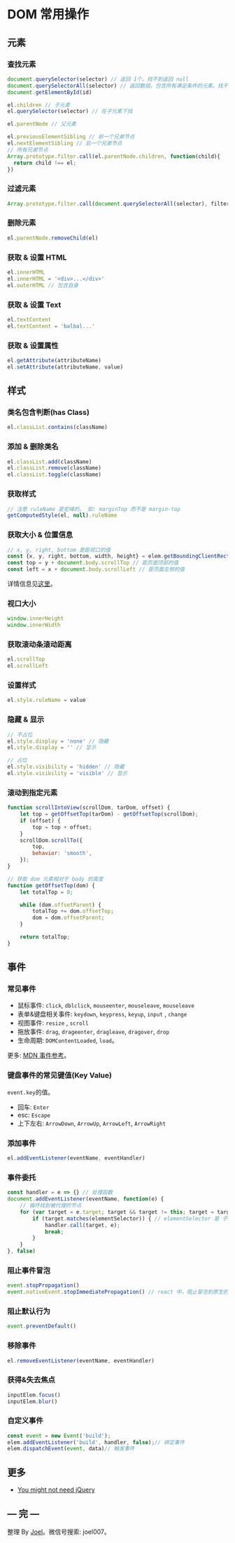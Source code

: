 # DOM 常用操作

## 元素

### 查找元素

```jsx
document.querySelector(selector) // 返回 1个。找不到返回 null
document.querySelectorAll(selector) // 返回数组，包含所有满足条件的元素。找不到返回空数组。
document.getElementById(id)

el.children // 子元素
el.querySelector(selector) // 在子元素下找

el.parentNode // 父元素

el.previousElementSibling // 前一个兄弟节点
el.nextElementSibling // 后一个兄弟节点
// 所有兄弟节点
Array.prototype.filter.call(el.parentNode.children, function(child){
  return child !== el;
})
```

### 过滤元素

```jsx
Array.prototype.filter.call(document.querySelectorAll(selector), filterFn)
```

### 删除元素

```jsx
el.parentNode.removeChild(el)
```

### 获取 & 设置 HTML

```jsx
el.innerHTML
el.innerHTML = '<div>...</div>'
el.outerHTML // 包含自身
```

 

### 获取 & 设置  Text

```jsx
el.textContent
el.textContent = 'balbal...'
```

### 获取 & 设置属性

```jsx
el.getAttribute(attributeName)
el.setAttribute(attributeName, value)
```

## 样式

### 类名包含判断(has Class)

```jsx
el.classList.contains(className)
```

### 添加 & 删除类名

```jsx
el.classList.add(className)
el.classList.remove(className)
el.classList.toggle(className)
```

### 获取样式

```jsx
// 注意 ruleName 是驼峰的。 如: marginTop 而不是 margin-top
getComputedStyle(el, null).ruleName 
```

### 获取大小 & 位置信息

```jsx
// x, y, right, bottom 是距视口的值
const {x, y, right, bottom, width, height} = elem.getBoundingClientRect()
const top = y + document.body.scrollTop // 距页面顶部的值
const left = x + document.body.scrollLeft // 距页面左侧的值
```

详情信息见[这里](https://developer.mozilla.org/en-US/docs/Web/API/Element/getBoundingClientRect)。

### 视口大小

```jsx
window.innerHeight
window.innerWidth
```

### 获取滚动条滚动距离

```jsx
el.scrollTop
el.scrollLeft
```

### 设置样式

```jsx
el.style.ruleName = value
```

### 隐藏 & 显示

```jsx
// 不占位
el.style.display = 'none' // 隐藏
el.style.display = '' // 显示

// 占位
el.style.visibility = 'hidden' // 隐藏
el.style.visibility = 'visible' // 显示
```

### 滚动到指定元素

```jsx
function scrollIntoView(scrollDom, tarDom, offset) {
    let top = getOffsetTop(tarDom) - getOffsetTop(scrollDom);
    if (offset) {
        top = top + offset;
    }
    scrollDom.scrollTo({
        top,
        behavior: 'smooth',
    });
}

// 获取 dom 元素相对于 body 的高度
function getOffsetTop(dom) {
    let totalTop = 0;

    while (dom.offsetParent) {
        totalTop += dom.offsetTop;
        dom = dom.offsetParent;
    }

    return totalTop;
}
```

## 事件

### 常见事件

- 鼠标事件: `click`,  `dblclick`, `mouseenter`,  `mouseleave`,  `mouseleave`
- 表单&键盘相关事件: `keydown`,  `keypress`,  `keyup`,  `input` , `change`
- 视图事件: `resize` , `scroll`
- 拖放事件:  `drag`,  `drageenter`, `dragleave`, `dragover`, `drop`
- 生命周期: `DOMContentLoaded`, `load`。

更多: [MDN 事件参考](https://developer.mozilla.org/zh-CN/docs/Web/Events#%E6%9C%80%E5%B8%B8%E8%A7%81%E7%9A%84%E7%B1%BB%E5%88%AB)。

### 键盘事件的常见键值(Key Value)

`event.key`的值。

- 回车: `Enter`
- esc: `Escape`
- 上下左右: `ArrowDown`,  `ArrowUp`, `ArrowLeft`,  `ArrowRight`

### 添加事件

```jsx
el.addEventListener(eventName, eventHandler)
```

### 事件委托

```jsx
const handler = e => {} // 处理函数
document.addEventListener(eventName, function(e) {
    // 循环找到被代理的节点
    for (var target = e.target; target && target != this; target = target.parentNode) {
        if (target.matches(elementSelector)) { // elementSelector 是 子选择器
            handler.call(target, e);
            break;
        }
    }
}, false)
```

### 阻止事件冒泡

```jsx
event.stopPropagation()
event.nativeEvent.stopImmediatePropagation() // react 中，阻止冒泡到原生的事件绑定。
```

### 阻止默认行为

```jsx
event.preventDefault()
```

### 移除事件

```jsx
el.removeEventListener(eventName, eventHandler)
```

### 获得&失去焦点

```jsx
inputElem.focus()
inputElem.blur()
```

### 自定义事件

```jsx
const event = new Event('build');
elem.addEventListener('build', handler, false);// 绑定事件
elem.dispatchEvent(event, data)// 触发事件
```

## 更多

- [You might not need jQuery](http://youmightnotneedjquery.com/)

## — 完 —

整理 By [Joel](https://github.com/iamjoel)。微信号搜索: joel007。
